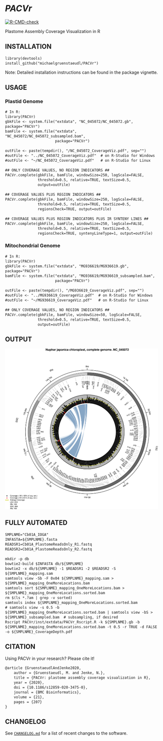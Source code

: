 *PACVr*
=======
<!-- badges: start -->
[![R-CMD-check](../../actions/workflows/R-CMD-check.yaml/badge.svg)](../../actions/workflows/R-CMD-check.yaml)
<!-- badges: end -->

Plastome Assembly Coverage Visualization in R

## INSTALLATION
```
library(devtools)
install_github("michaelgruenstaeudl/PACVr")
```
Note: Detailed installation instructions can be found in the package vignette.

## USAGE
### Plastid Genome
```
# In R:
library(PACVr)
gbkFile <- system.file("extdata", "NC_045072/NC_045072.gb", package="PACVr")
bamFile <- system.file("extdata", "NC_045072/NC_045072_subsampled.bam", 
                       package="PACVr")

outFile <- paste(tempdir(), "/NC_045072_CoverageViz.pdf", sep="")
#outFile <- "../NC_045072_CoverageViz.pdf"  # on R-Studio for Windows
#outFile <- "~/NC_045072_CoverageViz.pdf"   # on R-Studio for Linux

## ONLY COVERAGE VALUES, NO REGION INDICATORS ##
PACVr.complete(gbkFile, bamFile, windowSize=250, logScale=FALSE, 
               threshold=0.5, relative=TRUE, textSize=0.5, 
               output=outFile)

## COVERAGE VALUES PLUS REGION INDICATORS ##
PACVr.complete(gbkFile, bamFile, windowSize=250, logScale=FALSE, 
               threshold=0.5, relative=TRUE, textSize=0.5, 
               regionsCheck=TRUE, output=outFile)

## COVERAGE VALUES PLUS REGION INDICATORS PLUS IR SYNTENY LINES ##
PACVr.complete(gbkFile, bamFile, windowSize=250, logScale=FALSE, 
               threshold=0.5, relative=TRUE, textSize=0.5, 
               regionsCheck=TRUE, syntenyLineType=1, output=outFile)
```

### Mitochondrial Genome
```
# In R:
library(PACVr)
gbkFile <- system.file("extdata", "MG936619/MG936619.gb", package="PACVr")
bamFile <- system.file("extdata", "MG936619/MG936619_subsampled.bam", 
                       package="PACVr")

outFile <- paste(tempdir(), "/MG936619_CoverageViz.pdf", sep="")
#outFile <- "../MG936619_CoverageViz.pdf"  # on R-Studio for Windows
#outFile <- "~/MG936619_CoverageViz.pdf"   # on R-Studio for Linux

## ONLY COVERAGE VALUES, NO REGION INDICATORS ##
PACVr.complete(gbkFile, bamFile, windowSize=50, logScale=FALSE, 
               threshold=0.5, relative=TRUE, textSize=0.5, 
               output=outFile)

```

## OUTPUT
![](NC_045072_CoverageViz.png)

## FULLY AUTOMATED
```
SMPLNME="Cb01A_IOGA"
INFASTA=${SMPLNME}.fasta
READSR1=Cb01A_PlastomeReadsOnly_R1.fastq
READSR2=Cb01A_PlastomeReadsOnly_R2.fastq

mkdir -p db
bowtie2-build $INFASTA db/${SMPLNME}
bowtie2 -x db/${SMPLNME} -1 $READSR1 -2 $READSR2 -S ${SMPLNME}_mapping.sam
samtools view -Sb -F 0x04 ${SMPLNME}_mapping.sam > ${SMPLNME}_mapping_OneMoreLocations.bam
samtools sort ${SMPLNME}_mapping_OneMoreLocations.bam > ${SMPLNME}_mapping_OneMoreLocations.sorted.bam
rm $(ls *.?am | grep -v sorted)
samtools index ${SMPLNME}_mapping_OneMoreLocations.sorted.bam
# samtools view -s 0.5 -b ${SMPLNME}_mapping_OneMoreLocations.sorted.bam | samtools view -bS > ${SMPLNME}_subsampled.bam  # subsampling, if desired
Rscript PACVr/inst/extdata/PACVr_Rscript.R -k ${SMPLNME}.gb -b ${SMPLNME}_mapping_OneMoreLocations.sorted.bam -t 0.5 -r TRUE -d FALSE -o ${SMPLNME}_CoverageDepth.pdf
```

## CITATION
Using PACVr in your research? Please cite it!

```
@article {GruenstaeudlAndJenke2020,
    author = {Gruenstaeudl, M. and Jenke, N.},
    title = {PACVr: plastome assembly coverage visualization in R},
    year = {2020},
    doi = {10.1186/s12859-020-3475-0},
    journal = {BMC Bioinformatics},
    volume = {21},
    pages = {207}
}
```

<!--
## TO DO
* Foo bar baz
* Foo bar baz
-->

<!--
## PRE-FORMATTING INPUT
Due to the internal usage of R package [genbankr](https://bioconductor.org/packages/release/bioc/html/genbankr.html), any GenBank flatfile must conform to the following specifications: 
- Flatfile must include a _source_ feature at start of feature table
- All _exon_ features (plus their qualifier lines) must be removed: `sed -i -e '/    exon/,+2d' input.gb`
- All redundant _complement_ specifications must be removed: `sed -i -z 's/),\s*complement(/,/g' input.gb`
- All duplicate lines, if any, must be removed: `sed -i '$!N; /^\(.*\)\n\1$/!P; D' input.gb`
-->

## CHANGELOG
See [`CHANGELOG.md`](CHANGELOG.md) for a list of recent changes to the software.

